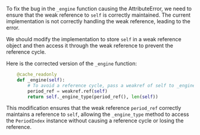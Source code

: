 To fix the bug in the `_engine` function causing the AttributeError, we need to ensure that the weak reference to `self` is correctly maintained. The current implementation is not correctly handling the weak reference, leading to the error.

We should modify the implementation to store `self` in a weak reference object and then access it through the weak reference to prevent the reference cycle.

Here is the corrected version of the `_engine` function:

```python
    @cache_readonly
    def _engine(self):
        # To avoid a reference cycle, pass a weakref of self to _engine_type.
        period_ref = weakref.ref(self)
        return self._engine_type(period_ref(), len(self))
```

This modification ensures that the weak reference `period_ref` correctly maintains a reference to `self`, allowing the `_engine_type` method to access the `PeriodIndex` instance without causing a reference cycle or losing the reference.